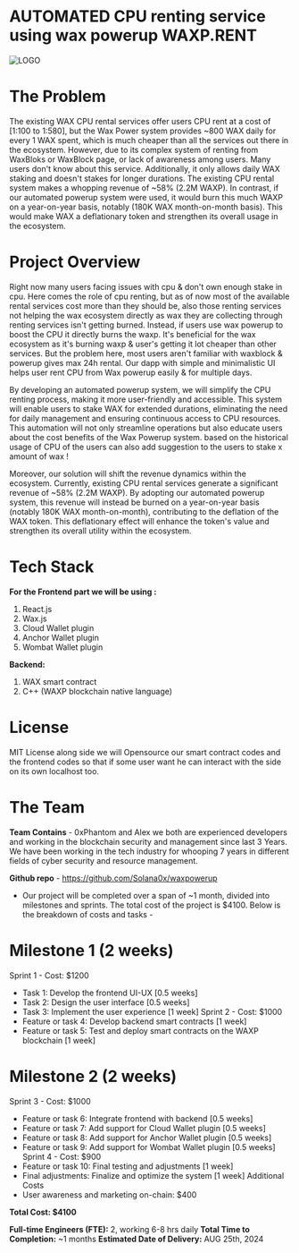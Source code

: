 # AUTOMATED CPU renting service using wax powerup WAXP.RENT

![LOGO](https://github.com/user-attachments/assets/eda025f1-0f82-473e-9bd6-ca95929ffe67)

# The Problem

The existing WAX CPU rental services offer users CPU rent at a cost of [1:100 to 1:580], but the Wax Power system provides ~800 WAX daily for every 1 WAX spent, which is much cheaper than all the services out there in the ecosystem. However, due to its complex system of renting from WaxBloks or WaxBlock page, or lack of awareness among users. Many users don't know about this service. Additionally, it only allows daily WAX staking and doesn't stakes for longer durations. 
The existing CPU rental system makes a whopping revenue of ~58% (2.2M WAXP). In contrast, if our automated powerup system were used, it would burn this much WAXP on a year-on-year basis, notably (180K WAX month-on-month basis). This would make WAX a deflationary token and strengthen its overall usage in the ecosystem.

# Project Overview

Right now many users facing issues with cpu & don't own enough stake in cpu. Here comes the role of cpu renting, but as of now most of the available rental services cost more than they should be, also those renting services not helping the wax ecosystem directly as wax they are collecting through renting services isn't getting burned. Instead, if users use wax powerup to boost the CPU it directly burns the waxp. It's beneficial for the wax ecosystem as it's burning waxp & user's getting it lot cheaper than other services. But the problem here, most users aren't familiar with waxblock & powerup gives max 24h rental. Our dapp with simple and minimalistic UI helps user rent CPU from Wax powerup easily & for multiple days.

By developing an automated powerup system, we will simplify the CPU renting process, making it more user-friendly and accessible. This system will enable users to stake WAX for extended durations, eliminating the need for daily management and ensuring continuous access to CPU resources. This automation will not only streamline operations but also educate users about the cost benefits of the Wax Powerup system. based on the historical usage of CPU of the users can also add suggestion to the users to stake x amount of wax !

Moreover, our solution will shift the revenue dynamics within the ecosystem. Currently, existing CPU rental services generate a significant revenue of ~58% (2.2M WAXP). By adopting our automated powerup system, this revenue will instead be burned on a year-on-year basis (notably 180K WAX month-on-month), contributing to the deflation of the WAX token. This deflationary effect will enhance the token's value and strengthen its overall utility within the ecosystem.

# Tech Stack

**For the Frontend part we will be using :**
1. React.js
2. Wax.js
3. Cloud Wallet plugin
4. Anchor Wallet plugin
5. Wombat Wallet plugin

**Backend:**
1. WAX smart contract
2. C++ (WAXP blockchain native language)

# License

MIT License along side we will Opensource our smart contract codes and the frontend codes so that if some user want he can interact with the side on its own localhost too.

# The Team

**Team Contains** - 0xPhantom and Alex we both are experienced developers and working in the blockchain security and management since last 3 Years. We have been working in the tech industry for whooping 7 years in different fields of cyber security and resource management.

**Github repo** - https://github.com/Solana0x/waxpowerup

- Our project will be completed over a span of ~1 month, divided into milestones and sprints. The total cost of the project is $4100. Below is the breakdown of costs and tasks -

# Milestone 1 (2 weeks)
Sprint 1 - Cost: $1200
- Task 1: Develop the frontend UI-UX [0.5 weeks]
- Task 2: Design the user interface [0.5 weeks]
- Task 3: Implement the user experience [1 week]
Sprint 2 - Cost: $1000
- Feature or task 4: Develop backend smart contracts [1 week]
- Feature or task 5: Test and deploy smart contracts on the WAXP blockchain [1 week]
# Milestone 2 (2 weeks)
Sprint 3 - Cost: $1000
- Feature or task 6: Integrate frontend with backend [0.5 weeks]
- Feature or task 7: Add support for Cloud Wallet plugin [0.5 weeks]
- Feature or task 8: Add support for Anchor Wallet plugin [0.5 weeks]
- Feature or task 9: Add support for Wombat Wallet plugin [0.5 weeks]
Sprint 4 - Cost: $900
- Feature or task 10: Final testing and adjustments [1 week]
- Final adjustments: Finalize and optimize the system [1 week]
Additional Costs
- User awareness and marketing on-chain: $400

**Total Cost: $4100**

**Full-time Engineers (FTE):** 2, working 6-8 hrs daily
**Total Time to Completion:** ~1 months
**Estimated Date of Delivery:** AUG 25th, 2024

